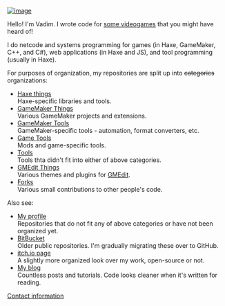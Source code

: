 [![image](https://user-images.githubusercontent.com/731492/96005060-c1fbc600-0e44-11eb-80cd-f0aa4af84d60.png)](https://yal.cc/works)

Hello! I'm Vadim. I wrote code for [some videogames](https://yal.cc/works) that you might have heard of!

I do netcode and systems programming for games (in Haxe, GameMaker, C++, and C#), web applications (in Haxe and JS), and tool programming (usually in Haxe).

For purposes of organization, my repositories are split up into ~~categories~~ organizations:

- [Haxe things](https://github.com/YAL-Haxe)  
  Haxe-specific libraries and tools.
- [GameMaker Things](https://github.com/YAL-GameMaker)  
  Various GameMaker projects and extensions.
- [GameMaker Tools](https://github.com/YAL-GameMaker-Tools)  
  GameMaker-specific tools - automation, format converters, etc.
- [Game Tools](https://github.com/YAL-Game-Tools)  
  Mods and game-specific tools.
- [Tools](https://github.com/YAL-Tools)  
  Tools thta didn't fit into either of above categories.
- [GMEdit Things](https://github.com/YAL-GMEdit)  
  Various themes and plugins for [GMEdit](https://github.com/YellowAfterlife/GMEdit/).
- [Forks](https://github.com/YAL-Forks)  
  Various small contributions to other people's code.

Also see:

- [My profile](https://github.com/YellowAfterlife?tab=repositories)  
  Repositories that do not fit any of above categories or have not been organized yet.
- [BitBucket](https://bitbucket.org/yal_cc/)  
  Older public repositories. I'm gradually migrating these over to GitHub.
- [itch.io page](https://yellowafterlife.itch.io/)  
  A slightly more organized look over my work, open-source or not.
- [My blog](https://yal.cc)  
  Countless posts and tutorials. Code looks cleaner when it's written for reading.

[Contact information](https://yal.cc/about/)

